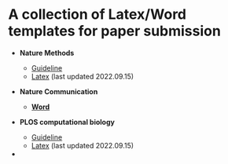 # A collection of Latex/Word templates for paper submission 

* **Nature Methods**
    * [Guideline](https://www.nature.com/nmeth/submission-guidelines)
    * [Latex](https://www.springernature.com/gp/authors/campaigns/latex-author-support) (last updated 2022.09.15)

* **Nature Communication**
    * [**Word**]([Nature_Communications_Submission_Template_2020.docx])
* **PLOS computational biology**
    * [Guideline](https://journals.plos.org/ploscompbiol/s/submission-guidelines) 
    * [Latex](plos-latex-template.zip)   (last updated 2022.09.15)
* 
